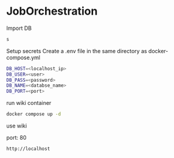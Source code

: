 # JobOrchestration

Import DB
```bash
s
```


Setup secrets
Create a .env file in the same directory as docker-compose.yml
```bash
DB_HOST=<localhost_ip>
DB_USER=<user>
DB_PASS=<password>
DB_NAME=<databse_name>
DB_PORT=<port>
```

run wiki container

```bash
docker compose up -d
```


use wiki

port: 80
```bash
http://localhost
```